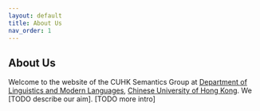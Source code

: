 ```yaml
---
layout: default
title: About Us
nav_order: 1
---
```


## About Us

Welcome to the website of the CUHK Semantics Group at [Department of Linguistics and Modern Languages](http://ling.cuhk.edu.hk/), [Chinese University of Hong Kong](https://www.cuhk.edu.hk/english/). We \[TODO describe our aim\]. \[TODO more intro\]
